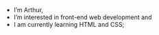 -  I’m Arthur,
-  I’m interested in front-end web development and
-  I am currently learning HTML and CSS;

